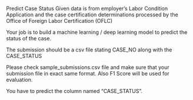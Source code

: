 Predict Case Status
Given data is from employer’s Labor Condition Application and the case certification determinations processed by the Office of Foreign Labor Certification (OFLC)

Your job is to build a machine learning / deep learning model to predict the status of the case.

The submission should be a csv file stating CASE_NO along with the CASE_STATUS

Please check sample_submissions.csv file and make sure that your submission file in exact same format. Also F1 Score will be used for evaluation.

You have to predict the column named “CASE_STATUS”.
